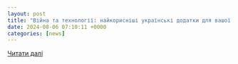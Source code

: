 ```yaml
---
layout: post
title: "Війна та технології: найкорисніші українські додатки для вашої безпеки"
date: 2024-08-06 07:10:11 +0000
categories: [news]
---
```


[Читати далі](https://24tv.ua/trends24/korisni-dodatki-pid-chas-viyni-pidbirka_n2611661)

